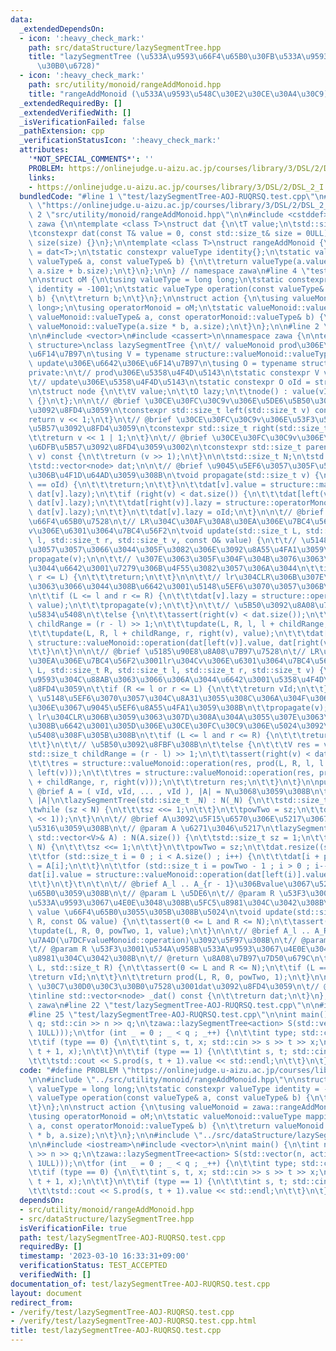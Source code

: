 ```yaml
---
data:
  _extendedDependsOn:
  - icon: ':heavy_check_mark:'
    path: src/dataStructure/lazySegmentTree.hpp
    title: "lazySegmentTree (\u533A\u9593\u66F4\u65B0\u30FB\u533A\u9593\u548C\u30BB\
      \u30B0\u6728)"
  - icon: ':heavy_check_mark:'
    path: src/utility/monoid/rangeAddMonoid.hpp
    title: "rangeAddMonoid (\u533A\u9593\u548C\u30E2\u30CE\u30A4\u30C9)"
  _extendedRequiredBy: []
  _extendedVerifiedWith: []
  _isVerificationFailed: false
  _pathExtension: cpp
  _verificationStatusIcon: ':heavy_check_mark:'
  attributes:
    '*NOT_SPECIAL_COMMENTS*': ''
    PROBLEM: https://onlinejudge.u-aizu.ac.jp/courses/library/3/DSL/2/DSL_2_I
    links:
    - https://onlinejudge.u-aizu.ac.jp/courses/library/3/DSL/2/DSL_2_I
  bundledCode: "#line 1 \"test/lazySegmentTree-AOJ-RUQRSQ.test.cpp\"\n#define PROBLEM\
    \ \"https://onlinejudge.u-aizu.ac.jp/courses/library/3/DSL/2/DSL_2_I\"\n\n#line\
    \ 2 \"src/utility/monoid/rangeAddMonoid.hpp\"\n\n#include <cstddef>\n\nnamespace\
    \ zawa {\n\ntemplate <class T>\nstruct dat {\n\tT value;\n\tstd::size_t size;\n\
    \tconstexpr dat(const T& value = 0, const std::size_t& size = 0ULL) : value(value),\
    \ size(size) {}\n};\n\ntemplate <class T>\nstruct rangeAddMonoid {\n\tusing valueType\
    \ = dat<T>;\n\tstatic constexpr valueType identity{};\n\tstatic valueType operation(const\
    \ valueType& a, const valueType& b) {\n\t\treturn valueType(a.value + b.value,\
    \ a.size + b.size);\n\t}\n};\n\n} // namespace zawa\n#line 4 \"test/lazySegmentTree-AOJ-RUQRSQ.test.cpp\"\
    \n\nstruct oM {\n\tusing valueType = long long;\n\tstatic constexpr valueType\
    \ identity = -1001;\n\tstatic valueType operation(const valueType& a, const valueType&\
    \ b) {\n\t\treturn b;\n\t}\n};\n\nstruct action {\n\tusing valueMonoid = zawa::rangeAddMonoid<long\
    \ long>;\n\tusing operatorMonoid = oM;\n\tstatic valueMonoid::valueType mapping(const\
    \ valueMonoid::valueType& a, const operatorMonoid::valueType& b) {\n\t\treturn\
    \ valueMonoid::valueType(a.size * b, a.size);\n\t}\n};\n\n#line 2 \"src/dataStructure/lazySegmentTree.hpp\"\
    \n\n#include <vector>\n#include <cassert>\n\nnamespace zawa {\n\ntemplate <class\
    \ structure>\nclass lazySegmentTree {\n\t// valueMonoid prod\u306E\u6642\u306E\
    \u6F14\u7B97\n\tusing V = typename structure::valueMonoid::valueType;\n\t// operatorMonoid\
    \ update\u306E\u6642\u306E\u6F14\u7B97\n\tusing O = typename structure::operatorMonoid::valueType;\n\
    private:\n\t// prod\u306E\u5358\u4F4D\u5143\n\tstatic constexpr V vId = structure::valueMonoid::identity;\n\
    \t// update\u306E\u5358\u4F4D\u5143\n\tstatic constexpr O oId = structure::operatorMonoid::identity;\n\
    \n\tstruct node {\n\t\tV value;\n\t\tO lazy;\n\t\tnode() : value(vId), lazy(oId)\
    \ {}\n\t};\n\n\t// @brief \u30CE\u30FC\u30C9v\u306E\u5DE6\u5B50\u306E\u6DFB\u5B57\
    \u3092\u8FD4\u3059\n\tconstexpr std::size_t left(std::size_t v) const {\n\t\t\
    return v << 1;\n\t}\n\t// @brief \u30CE\u30FC\u30C9v\u306E\u53F3\u5B50\u306E\u6DFB\
    \u5B57\u3092\u8FD4\u3059\n\tconstexpr std::size_t right(std::size_t v) const {\n\
    \t\treturn v << 1 | 1;\n\t}\n\t// @brief \u30CE\u30FC\u30C9v\u306E\u89AA\u306E\
    \u6DFB\u5B57\u3092\u8FD4\u3059\u3002\n\tconstexpr std::size_t parent(std::size_t\
    \ v) const {\n\t\treturn (v >> 1);\n\t}\n\n\tstd::size_t N;\n\tstd::size_t powTwo;\n\
    \tstd::vector<node> dat;\n\n\t// @brief \u9045\u5EF6\u3057\u305F\u5024\u3092\u5B50\
    \u306B\u4F1D\u64AD\u3059\u308B\n\tvoid propagate(std::size_t v) {\n\t\tif (dat[v].lazy\
    \ == oId) {\n\t\t\treturn;\n\t\t}\n\t\tdat[v].value = structure::mapping(dat[v].value,\
    \ dat[v].lazy);\n\t\tif (right(v) < dat.size()) {\n\t\t\tdat[left(v)].lazy = structure::operatorMonoid::operation(dat[left(v)].lazy,\
    \ dat[v].lazy);\n\t\t\tdat[right(v)].lazy = structure::operatorMonoid::operation(dat[right(v)].lazy,\
    \ dat[v].lazy);\n\t\t}\n\t\tdat[v].lazy = oId;\n\t}\n\n\t// @brief \u5185\u90E8\
    \u66F4\u65B0\u7528\n\t// LR\u304C\u30AF\u30A8\u30EA\u306E\u7BC4\u56F2\u3001lr\u304C\
    v\u306E\u6301\u3064\u7BC4\u56F2\n\tvoid update(std::size_t L, std::size_t R, std::size_t\
    \ l, std::size_t r, std::size_t v, const O& value) {\n\t\t// \u5148\u5EF6\u3070\
    \u3057\u3057\u3066\u3044\u305F\u3082\u306E\u3092\u8A55\u4FA1\u3059\u308B\n\t\t\
    propagate(v);\n\n\t\t// \u307E\u3063\u305F\u304F\u304B\u3076\u3063\u3066\u306A\
    \u3044\u6642\u3001\u7279\u306B\u4F55\u3082\u3057\u306A\u3044\n\t\tif (R <= l or\
    \ r <= L) {\n\t\t\treturn;\n\t\t}\n\n\t\t// lr\u304CLR\u306B\u307E\u305F\u304C\
    \u3063\u3066\u3044\u308B\u6642\u3001\u5148\u5EF6\u3070\u3057\u306B\u3059\u308B\
    \n\t\tif (L <= l and r <= R) {\n\t\t\tdat[v].lazy = structure::operatorMonoid::operation(dat[v].lazy,\
    \ value);\n\t\t\tpropagate(v);\n\t\t}\n\t\t// \u5B50\u3092\u8A08\u7B97\u3059\u308B\
    \u5834\u5408\n\t\telse {\n\t\t\tassert(right(v) < dat.size());\n\t\t\tstd::size_t\
    \ childRange = (r - l) >> 1;\n\t\t\tupdate(L, R, l, l + childRange, left(v), value);\n\
    \t\t\tupdate(L, R, l + childRange, r, right(v), value);\n\t\t\tdat[v].value =\
    \ structure::valueMonoid::operation(dat[left(v)].value, dat[right(v)].value);\n\
    \t\t}\n\t}\n\n\t// @brief \u5185\u90E8\u8A08\u7B97\u7528\n\t// LR\u304C\u30AF\u30A8\
    \u30EA\u306E\u7BC4\u56F2\u3001lr\u304Cv\u306E\u6301\u3064\u7BC4\u56F2\n\tV prod(std::size_t\
    \ L, std::size_t R, std::size_t l, std::size_t r, std::size_t v) {\n\n\t\t// \u533A\
    \u9593\u304C\u88AB\u3063\u3066\u306A\u3044\u6642\u3001\u5358\u4F4D\u5143\u3092\
    \u8FD4\u3059\n\t\tif (R <= l or r <= L) {\n\t\t\treturn vId;\n\t\t}\n\n\t\t//\
    \ \u5148\u5EF6\u3070\u3057\u304C\u8A31\u3055\u308C\u306A\u304F\u306A\u3063\u305F\
    \u306E\u3067\u9045\u5EF6\u8A55\u4FA1\u3059\u308B\n\t\tpropagate(v);\n\n\t\t//\
    \ lr\u304CLR\u306B\u3059\u3063\u307D\u308A\u304A\u3055\u307E\u3063\u3066\u3044\
    \u308B\u6642\u3001\u305D\u306E\u30CE\u30FC\u30C9\u306E\u5024\u3092\u639B\u3051\
    \u5408\u308F\u305B\u308B\n\t\tif (L <= l and r <= R) {\n\t\t\treturn dat[v].value;\n\
    \t\t}\n\t\t// \u5B50\u3092\u8FBF\u308B\n\t\telse {\n\t\t\tV res = vId;\n\t\t\t\
    std::size_t childRange = (r - l) >> 1;\n\t\t\tassert(right(v) < dat.size());\n\
    \t\t\tres = structure::valueMonoid::operation(res, prod(L, R, l, l + childRange,\
    \ left(v)));\n\t\t\tres = structure::valueMonoid::operation(res, prod(L, R, l\
    \ + childRange, r, right(v)));\n\t\t\treturn res;\n\t\t}\n\t}\n\npublic:\n\t//\
    \ @brief A = ( vId, vId, ... , vId ), |A| = N\u3068\u3059\u308B\n\t// @param N\
    \ |A|\n\tlazySegmentTree(std::size_t _N) : N(_N) {\n\t\tstd::size_t sz = 1;\n\t\
    \twhile (sz < N) {\n\t\t\tsz <<= 1;\n\t\t}\n\t\tpowTwo = sz;\n\t\tdat.resize((sz\
    \ << 1));\n\t}\n\n\t// @brief A\u3092\u5F15\u6570\u306E\u5217\u3067\u521D\u671F\
    \u5316\u3059\u308B\n\t// @param A \u6271\u3046\u5217\n\tlazySegmentTree(const\
    \ std::vector<V>& A) : N(A.size()) {\n\t\tstd::size_t sz = 1;\n\t\twhile (sz <\
    \ N) {\n\t\t\tsz <<= 1;\n\t\t}\n\t\tpowTwo = sz;\n\t\tdat.resize((sz << 1));\n\
    \t\tfor (std::size_t i = 0 ; i < A.size() ; i++) {\n\t\t\tdat[i + powTwo].value\
    \ = A[i];\n\t\t}\n\t\tfor (std::size_t i = powTwo - 1 ; i > 0 ; i--) {\n\t\t\t\
    dat[i].value = structure::valueMonoid::operation(dat[left(i)].value, dat[right(i)].value);\n\
    \t\t}\n\t}\t\n\t\n\t// @brief A_l .. A_{r - 1}\u306Bvalue\u3067\u5217\u3092\u66F4\
    \u65B0\u3059\u308B\n\t// @param L \u5DE6\n\t// @param R \u53F3\u3001\u534A\u958B\
    \u533A\u9593\u3067\u4E0E\u3048\u308B\u5FC5\u8981\u304C\u3042\u308B\n\t// @param\
    \ value \u66F4\u65B0\u3055\u305B\u308B\u5024\n\tvoid update(std::size_t L, std::size_t\
    \ R, const O& value) {\n\t\tassert(0 <= L and R <= N);\n\t\tassert(L < R);\n\t\
    \tupdate(L, R, 0, powTwo, 1, value);\n\t}\n\n\t// @brief A_l .. A_R \u306E\u7DCF\
    \u7A4D(\u7DCFvalueMonoid::operation)\u3092\u5F97\u308B\n\t// @param L \u5DE6\n\
    \t// @param R \u53F3\u3001\u534A\u958B\u533A\u9593\u3067\u4E0E\u3048\u308B\u5FC5\
    \u8981\u304C\u3042\u308B\n\t// @return \u8A08\u7B97\u7D50\u679C\n\tV prod(std::size_t\
    \ L, std::size_t R) {\n\t\tassert(0 <= L and R <= N);\n\t\tif (L == R) {\n\t\t\
    \treturn vId;\n\t\t}\n\t\treturn prod(L, R, 0, powTwo, 1);\n\t}\n\n\t// @brief\
    \ \u30C7\u30D0\u30C3\u30B0\u7528\u3001dat\u3092\u8FD4\u3059\n\t// @return dat\n\
    \tinline std::vector<node> _dat() const {\n\t\treturn dat;\n\t}\n};\n\n} // namespace\
    \ zawa\n#line 22 \"test/lazySegmentTree-AOJ-RUQRSQ.test.cpp\"\n\n#include <iostream>\n\
    #line 25 \"test/lazySegmentTree-AOJ-RUQRSQ.test.cpp\"\n\nint main() {\n\tint n,\
    \ q; std::cin >> n >> q;\n\tzawa::lazySegmentTree<action> S(std::vector(n, action::valueMonoid::valueType(0LL,\
    \ 1ULL)));\n\tfor (int _ = 0 ; _ < q ; _++) {\n\t\tint type; std::cin >> type;\n\
    \t\tif (type == 0) {\n\t\t\tint s, t, x; std::cin >> s >> t >> x;\n\t\t\tS.update(s,\
    \ t + 1, x);\n\t\t}\n\t\tif (type == 1) {\n\t\t\tint s, t; std::cin >> s >> t;\n\
    \t\t\tstd::cout << S.prod(s, t + 1).value << std::endl;\n\t\t}\n\t}\n}\n"
  code: "#define PROBLEM \"https://onlinejudge.u-aizu.ac.jp/courses/library/3/DSL/2/DSL_2_I\"\
    \n\n#include \"../src/utility/monoid/rangeAddMonoid.hpp\"\n\nstruct oM {\n\tusing\
    \ valueType = long long;\n\tstatic constexpr valueType identity = -1001;\n\tstatic\
    \ valueType operation(const valueType& a, const valueType& b) {\n\t\treturn b;\n\
    \t}\n};\n\nstruct action {\n\tusing valueMonoid = zawa::rangeAddMonoid<long long>;\n\
    \tusing operatorMonoid = oM;\n\tstatic valueMonoid::valueType mapping(const valueMonoid::valueType&\
    \ a, const operatorMonoid::valueType& b) {\n\t\treturn valueMonoid::valueType(a.size\
    \ * b, a.size);\n\t}\n};\n\n#include \"../src/dataStructure/lazySegmentTree.hpp\"\
    \n\n#include <iostream>\n#include <vector>\n\nint main() {\n\tint n, q; std::cin\
    \ >> n >> q;\n\tzawa::lazySegmentTree<action> S(std::vector(n, action::valueMonoid::valueType(0LL,\
    \ 1ULL)));\n\tfor (int _ = 0 ; _ < q ; _++) {\n\t\tint type; std::cin >> type;\n\
    \t\tif (type == 0) {\n\t\t\tint s, t, x; std::cin >> s >> t >> x;\n\t\t\tS.update(s,\
    \ t + 1, x);\n\t\t}\n\t\tif (type == 1) {\n\t\t\tint s, t; std::cin >> s >> t;\n\
    \t\t\tstd::cout << S.prod(s, t + 1).value << std::endl;\n\t\t}\n\t}\n}\n"
  dependsOn:
  - src/utility/monoid/rangeAddMonoid.hpp
  - src/dataStructure/lazySegmentTree.hpp
  isVerificationFile: true
  path: test/lazySegmentTree-AOJ-RUQRSQ.test.cpp
  requiredBy: []
  timestamp: '2023-03-10 16:33:31+09:00'
  verificationStatus: TEST_ACCEPTED
  verifiedWith: []
documentation_of: test/lazySegmentTree-AOJ-RUQRSQ.test.cpp
layout: document
redirect_from:
- /verify/test/lazySegmentTree-AOJ-RUQRSQ.test.cpp
- /verify/test/lazySegmentTree-AOJ-RUQRSQ.test.cpp.html
title: test/lazySegmentTree-AOJ-RUQRSQ.test.cpp
---
```

